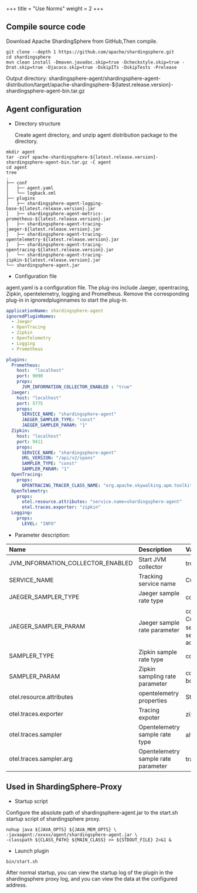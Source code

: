 +++
title = "Use Norms"
weight = 2
+++

## Compile source code
Download Apache ShardingSphere from GitHub,Then compile.
```shell
git clone --depth 1 https://github.com/apache/shardingsphere.git
cd shardingsphere
mvn clean install -Dmaven.javadoc.skip=true -Dcheckstyle.skip=true -Drat.skip=true -Djacoco.skip=true -DskipITs -DskipTests -Prelease
```
Output directory: shardingsphere-agent/shardingsphere-agent-distribution/target/apache-shardingsphere-${latest.release.version}-shardingsphere-agent-bin.tar.gz

## Agent configuration
* Directory structure

  Create agent directory, and unzip agent distribution package to the directory.
```shell
mkdir agent
tar -zxvf apache-shardingsphere-${latest.release.version}-shardingsphere-agent-bin.tar.gz -C agent
cd agent
tree 
.
├── conf
│   ├── agent.yaml
│   └── logback.xml
├── plugins
│   ├── shardingsphere-agent-logging-base-${latest.release.version}.jar
│   ├── shardingsphere-agent-metrics-prometheus-${latest.release.version}.jar
│   ├── shardingsphere-agent-tracing-jaeger-${latest.release.version}.jar
│   ├── shardingsphere-agent-tracing-opentelemetry-${latest.release.version}.jar
│   ├── shardingsphere-agent-tracing-opentracing-${latest.release.version}.jar
│   └── shardingsphere-agent-tracing-zipkin-${latest.release.version}.jar
└── shardingsphere-agent.jar

```
* Configuration file

agent.yaml is a configuration file. The plug-ins include Jaeger, opentracing, Zipkin, opentelemetry, logging and Prometheus.
Remove the corresponding plug-in in ignoredpluginnames to start the plug-in.


```yaml
applicationName: shardingsphere-agent
ignoredPluginNames:
  - Jaeger
  - OpenTracing
  - Zipkin
  - OpenTelemetry
  - Logging
  - Prometheus

plugins:
  Prometheus:
    host:  "localhost"
    port: 9090
    props:
      JVM_INFORMATION_COLLECTOR_ENABLED : "true"
  Jaeger:
    host: "localhost"
    port: 5775
    props:
      SERVICE_NAME: "shardingsphere-agent"
      JAEGER_SAMPLER_TYPE: "const"
      JAEGER_SAMPLER_PARAM: "1"
  Zipkin:
    host: "localhost"
    port: 9411
    props:
      SERVICE_NAME: "shardingsphere-agent"
      URL_VERSION: "/api/v2/spans"
      SAMPLER_TYPE: "const"
      SAMPLER_PARAM: "1"
  OpenTracing:
    props:
      OPENTRACING_TRACER_CLASS_NAME: "org.apache.skywalking.apm.toolkit.opentracing.SkywalkingTracer"
  OpenTelemetry:
    props:
      otel.resource.attributes: "service.name=shardingsphere-agent"
      otel.traces.exporter: "zipkin"
  Logging:
    props:
      LEVEL: "INFO"

```
* Parameter description:

| Name       |  Description     |  Value range    |  Default value     |
| :--------- | :-------- |:--------- | :-------- |
| JVM_INFORMATION_COLLECTOR_ENABLED      | Start JVM collector |  true、false  |  true  |
| SERVICE_NAME      | Tracking service name | Custom | shardingsphere-agent |
| JAEGER_SAMPLER_TYPE | Jaeger sample rate type | const、probabilistic、ratelimiting、remote | const |
| JAEGER_SAMPLER_PARAM  | Jaeger sample rate parameter |const:0、1, probabilistic:0.0 - 1.0, ratelimiting: > 0, Customize the number of acquisitions per second，remote：need to customize the remote service addres,JAEGER_SAMPLER_MANAGER_HOST_PORT | 1（const type）|
| SAMPLER_TYPE  | Zipkin sample rate type | const、counting、ratelimiting、boundary | const |
| SAMPLER_PARAM | Zipkin sampling rate parameter |const:0、1, counting:0.01 - 1.0, ratelimiting: > 0, boundary:0.0001 - 1.0 | 1（const type）|
| otel.resource.attributes | opentelemetry properties | String key value pair (, split) | service.name=shardingsphere-agent |
| otel.traces.exporter | Tracing expoter | zipkin、jaeger | zipkin |
| otel.traces.sampler | Opentelemetry sample rate type | always_on、always_off、traceidratio | always_on |
| otel.traces.sampler.arg | Opentelemetry sample rate parameter | traceidratio：0.0 - 1.0 | 1.0 |


## Used in ShardingSphere-Proxy

* Startup script

Configure the absolute path of shardingsphere-agent.jar to the start.sh startup script of shardingsphere proxy. 
```shell
nohup java ${JAVA_OPTS} ${JAVA_MEM_OPTS} \
-javaagent:/xxxxx/agent/shardingsphere-agent.jar \
-classpath ${CLASS_PATH} ${MAIN_CLASS} >> ${STDOUT_FILE} 2>&1 &
```

* Launch plugin

```shell
bin/start.sh
```

After normal startup, you can view the startup log of the plugin in the shardingsphere proxy log, and you can view the data at the configured address.






